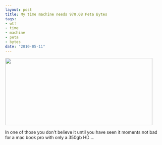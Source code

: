 ```yaml
--- 
layout: post
title: My time machine needs 970.08 Peta Bytes
tags: 
- wtf
- time
- machine
- peta
- bytes
date: "2010-05-11"
---
```

<a href="http://cdn.saiweb.co.uk/uploads/2010/05/time_machine_wtf.png"><img src="http://cdn.saiweb.co.uk/uploads/2010/05/time_machine_wtf.png" alt="" title="time_machine_wtf" width="475" height="217" class="alignnone size-full wp-image-862" /></a>

In one of those you don't believe it until you have seen it moments not bad for a mac book pro with only a 350gb HD ...
